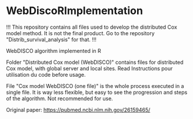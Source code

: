 # WebDiscoRImplementation

!!! This repository contains all files used to develop the distributed Cox model method. It is not the final product. Go to the repository "Distrib_survival_analysis" for that. !!!

WebDISCO algorithm implemented in R

Folder "Distributed Cox model (WebDISCO)" contains files for distributed Cox model, with global server and local sites. Read Instructions pour utilisation du code before usage.

File "Cox model WebDISCO (one file)" is the whole process executed in a single file. It is way less flexible, but easy to see the progression and steps of the algorithm. Not recommended for use.

Original paper: https://pubmed.ncbi.nlm.nih.gov/26159465/
